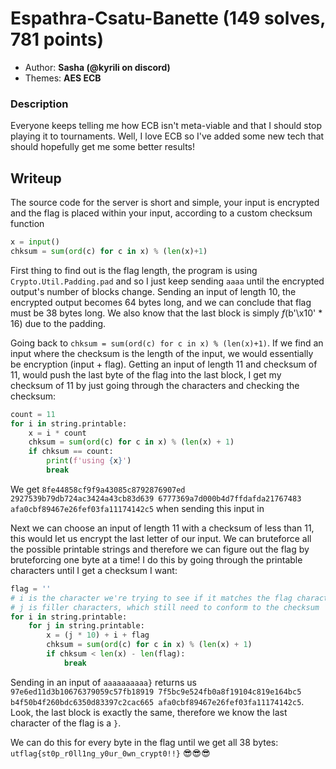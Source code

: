 # Espathra-Csatu-Banette (149 solves, 781 points)
- Author: **Sasha (@kyrili on discord)**
- Themes: **AES ECB**

### Description
Everyone keeps telling me how ECB isn't meta-viable and that I should stop playing it to tournaments. Well, I love ECB so I've added some new tech that should hopefully get me some better results!

## Writeup
The source code for the server is short and simple, your input is encrypted and the flag is placed within your input, according to a custom checksum function
```py
x = input()
chksum = sum(ord(c) for c in x) % (len(x)+1)
```
First thing to find out is the flag length, the program is using `Crypto.Util.Padding.pad` and so I just keep sending `aaaa` until the encrypted output's number of blocks change. 
Sending an input of length 10, the encrypted output becomes 64 bytes long, and we can conclude that flag must be 38 bytes long.
We also know that the last block is simply $f$(b'\x10' * 16) due to the padding. 

Going back to `chksum = sum(ord(c) for c in x) % (len(x)+1)`. If we find an input where the checksum is the length of the input, we would essentially be encryption (input + flag).
Getting an input of length 11 and checksum of 11, would push the last byte of the flag into the last block, I get my checksum of 11 by just going through the characters and checking the checksum:
```py
count = 11
for i in string.printable:
    x = i * count
    chksum = sum(ord(c) for c in x) % (len(x) + 1)
    if chksum == count:
        print(f'using {x}')
        break
```
We get `8fe44858cf9f9a43085c8792876907ed 2927539b79db724ac3424a43cb83d639 6777369a7d000b4d7ffdafda21767483 afa0cbf89467e26fef03fa11174142c5` when sending this input in

Next we can choose an input of length 11 with a checksum of less than 11, this would let us encrypt the last letter of our input.
We can bruteforce all the possible printable strings and therefore we can figure out the flag by bruteforcing one byte at a time!
I do this by going through the printable characters until I get a checksum I want:
```py
flag = ''
# i is the character we're trying to see if it matches the flag character
# j is filler characters, which still need to conform to the checksum
for i in string.printable:
    for j in string.printable: 
        x = (j * 10) + i + flag
        chksum = sum(ord(c) for c in x) % (len(x) + 1)
        if chksum < len(x) - len(flag):
            break
```
Sending in an input of `aaaaaaaaaa}` returns us `97e6ed11d3b10676379059c57fb18919 7f5bc9e524fb0a8f19104c819e164bc5 b4f50b4f260bdc6350d83397c2cac665 afa0cbf89467e26fef03fa11174142c5`.
Look, the last block is exactly the same, therefore we know the last character of the flag is a `}`.

We can do this for every byte in the flag until we get all 38 bytes: `utflag{st0p_r0ll1ng_y0ur_0wn_crypt0!!}` 😎😎😎
